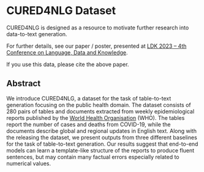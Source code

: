 # CURED4NLG Dataset

CURED4NLG is designed as a resource to motivate further research into data-to-text generation. 

For further details, see our paper / poster, presented at [LDK 2023 – 4th Conference on Language, Data and Knowledge](http://2023.ldk-conf.org).

If you use this data, please cite the above paper.

## Abstract
We introduce CURED4NLG, a dataset for the task of table-to-text generation focusing on the public health domain.
The dataset consists of 280 pairs of tables and documents extracted from weekly epidemiological reports published by the [World Health Organisation](https://www.who.int) (WHO).
The tables report the number of cases and deaths from COVID-19, while the documents describe global and regional updates in English text.
Along with the releasing the dataset, we present outputs from three different baselines for the task of table-to-text generation.
Our results suggest that end-to-end models can learn a template-like structure of the reports to produce fluent sentences, but may contain many factual errors especially related to numerical values.
